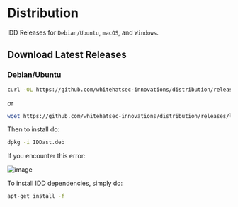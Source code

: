 # Distribution
IDD Releases for `Debian/Ubuntu`, `macOS`, and `Windows`.

## Download Latest Releases

### Debian/Ubuntu

```bash
curl -OL https://github.com/whitehatsec-innovations/distribution/releases/latest/download/IDDast.deb
```
or

```bash
wget https://github.com/whitehatsec-innovations/distribution/releases/latest/download/IDDast.deb
```
Then to install do:
```bash
dpkg -i IDDast.deb
```
If you encounter this error:

![image](https://user-images.githubusercontent.com/67141508/128387651-e234c7ca-f8b0-42fb-a319-328236148109.png)

To install IDD dependencies, simply do:
```bash
apt-get install -f
```
